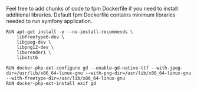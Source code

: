 Feel free to add chunks of code to fpm Dockerfile if you need to install additional libraries.
Default fpm Dockerfile contains minimum libraries needed to run symfony application.

```
RUN apt-get install -y --no-install-recommends \
    libfreetype6-dev \
    libjpeg-dev \
    libpng12-dev \
    libxrender1 \
    libxtst6
    
RUN docker-php-ext-configure gd --enable-gd-native-ttf --with-jpeg-dir=/usr/lib/x86_64-linux-gnu --with-png-dir=/usr/lib/x86_64-linux-gnu --with-freetype-dir=/usr/lib/x86_64-linux-gnu
RUN docker-php-ext-install exif gd
```
